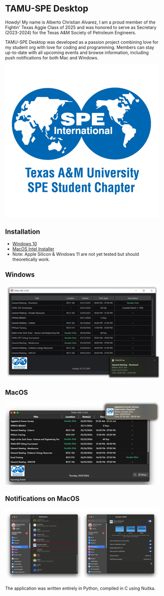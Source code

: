 # TAMU-SPE Desktop
Howdy! My name is Alberto Christian Alvarez, I am a proud member of the Fightin' Texas Aggie Class of 2025 and was honored to serve as Secretary (2023-2024) for the Texas A&M Society of Petroleum Engineers.

TAMU-SPE Desktop was developed as a passion project combining love for my student org with love for coding and programming. Members can stay up-to-date with all upcoming events and browse information, including push notifications for both Mac and Windows.

![TAMUSPE Desktop](images/SPE_A_M_RGB_square.png)

## Installation
- [Windows 10](Windows/Deployment/Installer/TAMUSPE_SETUP.exe)
- [MacOS Intel Installer](https://pub-58bc52c7aeb14c7993e4f6b166e44c74.r2.dev/TAMU-SPE.dmg)
- Note: Apple Silicon & Windows 11 are not yet tested but should theoretically work.

## Windows

![MacOS Notifications](images/Windows.png)

## MacOS

![MacOS Notifications](images/Mac.png)

## Notifications on MacOS

![MacOS Notifications](images/MacNotif.png)

The application was written entirely in Python, compiled in C using Nuitka.

